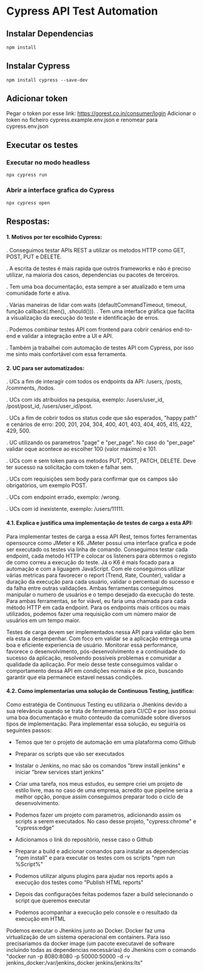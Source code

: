 # Cypress API Test Automation

## Instalar Dependencias

	npm install

## Instalar Cypress

	npm install cypress --save-dev

  
## Adicionar token

Pegar o token por esse link: https://gorest.co.in/consumer/login
Adicionar o token no ficheiro cypress.example.env.json e renomear para cypress.env.json

## Executar os testes

### Executar no modo headless
	npx cypress run

### Abrir a interface grafica do Cypress
	npx cypress open
	
## Respostas:
  
#### 1. Motivos por ter escolhido Cypress:

. Conseguimos testar APIs REST a utilizar os metodos HTTP como GET, POST, PUT e DELETE.

. A escrita de testes é mais rapida que outros frameworks e não é preciso utilizar, na maioria dos casos, dependencias ou pacotes de terceiros.

. Tem uma boa documentação, esta sempre a ser atualizado e tem uma comunidade forte e ativa.

. Várias maneiras de lidar com waits (defaultCommandTimeout, timeout, função callback(.then(), .should())). . Tem uma interface gráfica que facilita a visualização da execução do teste e identificação de erros.

. Podemos combinar testes API com frontend para cobrir cenários end-to-end e validar a integração entre a UI e API.

. Também ja trabalhei com automação de testes API com Cypress, por isso me sinto mais confortável com essa ferramenta.
  
  
#### 2. UC para ser automatizados:

. UCs a fim de interagir com todos os endpoints da API: /users, /posts, /comments, /todos.

. UCs com ids atribuidos na pesquisa, exemplo: /users/user_id, /post/post_id, /users/user_id/post.

. UCs a fim de cobrir todos os status code que são esperados, "happy path" e cenários de erro: 200, 201, 204, 304, 400, 401, 403, 404, 405, 415, 422, 429, 500.

. UC utilizando os parametros "page" e "per_page". No caso do "per_page" validar oque acontece ao escolher 100 (valor máximo) e 101.

. UCs com e sem token para os metodos PUT, POST, PATCH, DELETE. Deve ter sucesso na solicitação com token e falhar sem.

. UCs com requisições sem body para confirmar que os campos são obrigatórios, um exemplo POST.

. UCs com endpoint errado, exemplo: /wrong.

. UCs com id inexistente, exemplo: /users/11111.

 
#### 4.1. Explica e justifica uma implementação de testes de carga a esta API:

Para implementar testes de carga a essa API Rest, temos fortes ferramentas opensource como JMeter e K6. JMeter possui uma interface grafica e pode ser executado os testes via linha de comando. Conseguimos testar cada endpoint, cada metodo HTTP e colocar os listeners para obtermos o registo de como correu a execução do teste. Já o K6 é mais focado para a automação e com a liguagem JavaScript. Com ele conseguimos utilizar várias metricas para favorecer o report (Trend, Rate, Counter), validar a duração da execução para cada usuário, validar o percentual do sucesso e da falha entre outras validações. Ambas ferramentas conseguimos manipular o numero de usuários e o tempo desejado da execução do teste. Para ambas ferramentas, se for viável, eu faria uma chamada para cada método HTTP em cada endpoint. Para os endpoints mais críticos ou mais utilizados, podemos fazer uma requisição com um número maior de usuários em um tempo maior.

Testes de carga devem ser implementados nessa API para validar qão bem ela esta a desempenhar. Com foco em validar se a aplicação entrega uma boa e eficiente experiencia de usuário. Monitorar essa performance, favorece o desenvolvimento, pós-desenvolvimento e a continuidade do sucesso da aplicação, resolvendo possíveis problemas e comunidar a qualidade da aplicação. Por meio desse teste conseguimos validar o comportamento dessa API em condições normais e de pico, buscando garantir que ela permanece estavel nessas condições.

 
#### 4.2. Como implementarias uma solução de Continuous Testing, justifica:

Como estratégia de Continuous Testing eu utilizaria o Jhenkins devido a sua relevância quando se trata de ferramentas para CI/CD e por isso possui uma boa documentação e muito conteudo da comunidade sobre diversos tipos de implementação. Para implementar essa solução, eu seguiria os seguintes passos:

- Temos que ter o projeto de automação em uma plataforma como Github

- Preparar os scripts que vão ser executados

- Instalar o Jenkins, no mac são os comandos "brew install jenkins" e iniciar "brew services start jenkins"

- Criar uma tarefa, nos meus estudos, eu sempre criei um projeto de estilo livre, mas no caso de uma empresa, acredito que pipeline seria a melhor opção, porque assim conseguimos preparar todo o ciclo de desenvolvimento.

- Podemos fazer um projeto com parametros, adicionando assim os scripts a serem executados. No caso desse projeto, "cypress:chrome" e "cypress:edge"

- Adicionamos o link do repositório, nesse caso o Github

- Preparar a build e adicionar comandos para instalar as dependencias "npm install" e para executar os testes com os scripts "npm run %Script%"

- Podemos utilizar alguns plugins para ajudar nos reports após a execução dos testes como "Publish HTML reports"

- Depois das configurações feitas podemos fazer a build selecionando o script que queremos executar

- Podemos acompanhar a execução pelo console e o resultado da execução em HTML

Podemos executar o Jhenkins junto ao Docker. Docker faz uma virtualização de um sistema operacional em containers. Para isso precisariamos da docker image (um pacote executavel de software incluindo todas as dependencias necessárias) do Jhenkins com o comando "docker run -p 8080:8080 -p 50000:50000 -d -v jenkins_docker:/var/jenkins_docker jenkins/jenkins:lts"
